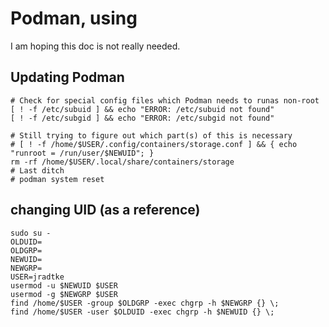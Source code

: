 # Podman, using

I am hoping this doc is not really needed.

## Updating Podman 
```
# Check for special config files which Podman needs to runas non-root
[ ! -f /etc/subuid ] && echo "ERROR: /etc/subuid not found"
[ ! -f /etc/subgid ] && echo "ERROR: /etc/subgid not found"

# Still trying to figure out which part(s) of this is necessary
# [ ! -f /home/$USER/.config/containers/storage.conf ] && { echo "runroot = /run/user/$NEWUID"; }
rm -rf /home/$USER/.local/share/containers/storage
# Last ditch
# podman system reset
```

## changing UID (as a reference)
```
sudo su -
OLDUID=
OLDGRP=
NEWUID=
NEWGRP=
USER=jradtke
usermod -u $NEWUID $USER
usermod -g $NEWGRP $USER
find /home/$USER -group $OLDGRP -exec chgrp -h $NEWGRP {} \;
find /home/$USER -user $OLDUID -exec chgrp -h $NEWUID {} \;
```

